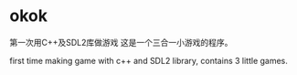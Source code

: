 # okok

第一次用C++及SDL2库做游戏 这是一个三合一小游戏的程序。

first time making game with c++ and SDL2 library, contains 3 little games.
